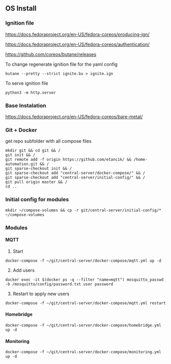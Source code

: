 ## OS Install

### Ignition file

https://docs.fedoraproject.org/en-US/fedora-coreos/producing-ign/

https://docs.fedoraproject.org/en-US/fedora-coreos/authentication/

https://github.com/coreos/butane/releases

To change regenerate ignition file for the yaml config
```shell
butane --pretty --strict ignite.bu > ignite.ign
```
To serve ignition file
```shell
python3 -m http.server
```

### Base Instalation

https://docs.fedoraproject.org/en-US/fedora-coreos/bare-metal/

### Git + Docker 
get repo subfolder with all compose files
```shell
mkdir git && cd git && /
git init && /
git remote add -f origin https://github.com/etancik/ && /home-automation.git && /
git sparse-checkout init && /
git sparse-checkout add "central-server/docker-compose/" && /
git sparse-checkout add "central-server/initial-config/" && /
git pull origin master && /
cd ..
```

### Initial config for modules
```shell
mkdir ~/compose-volumes && cp -r git/central-server/initial-config/* ~/compose-volumes
```

### Modules

#### MQTT
1. Start
```shell
docker-compose -f ~/git/central-server/docker-compose/mqtt.yml up -d
```
2. Add users
```shell
docker exec -it $(docker ps -q --filter "name=mqtt") mosquitto_passwd -b /mosquitto/config/password.txt user password
```
3. Restart to apply new users
```shell
docker-compose -f ~/git/central-server/docker-compose/mqtt.yml restart
```
#### Homebridge
```shell
docker-compose -f ~/git/central-server/docker-compose/homebridge.yml up -d
```
#### Monitoring
```shell
docker-compose -f ~/git/central-server/docker-compose/monitoring.yml up -d
```
